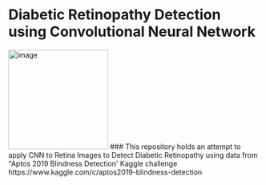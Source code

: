 # Diabetic Retinopathy Detection using Convolutional Neural Network
<img width="199" alt="image" src="https://user-images.githubusercontent.com/89664911/171169741-90a0c49a-aa59-4430-891f-c55428f85ff6.png">
### This repository holds an attempt to apply CNN to Retina Images to Detect Diabetic Retinopathy using data from "Aptos 2019 Blindness Detection' Kaggle challenge https://www.kaggle.com/c/aptos2019-blindness-detection

